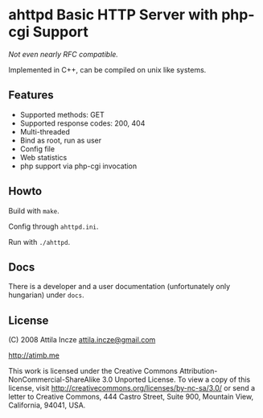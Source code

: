 # ahttpd Basic HTTP Server with php-cgi Support

*Not even nearly RFC compatible.*

Implemented in C++, can be compiled on unix like systems.

## Features

* Supported methods: GET
* Supported response codes: 200, 404
* Multi-threaded
* Bind as root, run as user
* Config file
* Web statistics
* php support via php-cgi invocation

## Howto

Build with `make`.

Config through `ahttpd.ini`.

Run with `./ahttpd`.

## Docs

There is a developer and a user documentation (unfortunately only hungarian) under `docs`.

## License

(C) 2008 Attila Incze <attila.incze@gmail.com>

http://atimb.me

This work is licensed under the Creative Commons Attribution-NonCommercial-ShareAlike 3.0 Unported License. To view a copy of this license, visit
http://creativecommons.org/licenses/by-nc-sa/3.0/ or send a letter to Creative Commons, 444 Castro Street, Suite 900, Mountain View, California, 94041, USA.